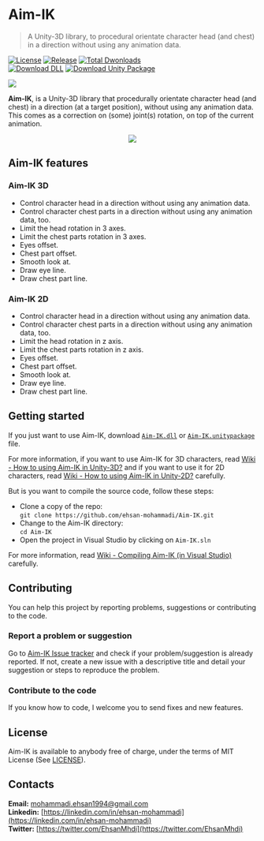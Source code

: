 # Aim-IK

>A Unity-3D library, to procedural orientate character head (and chest) in a direction without using any animation data.

[![License](https://img.shields.io/github/license/ehsan-mohammadi/Aim-IK?color=%23fc505e&label=License)](../master/LICENSE)
[![Release](https://img.shields.io/github/v/release/ehsan-mohammadi/Aim-IK?include_prereleases&color=%23fc505e&label=Release)](https://github.com/ehsan-mohammadi/Aim-IK/releases/tag/Version-2.6)
[![Total Dwonloads](https://img.shields.io/github/downloads/ehsan-mohammadi/Aim-IK/total?color=%23fc505e&label=Total%20Downloads)](https://github.com/ehsan-mohammadi/Aim-IK/releases)
<br />
[![Download DLL](https://img.shields.io/badge/Download-DLL%20file-%23fc505e)](https://github.com/ehsan-mohammadi/Aim-IK/releases/download/Version-2.6/Aim-IK.dll)
[![Download Unity Package](https://img.shields.io/badge/Download-Unity%20Package%20file-%23fc505e)](https://github.com/ehsan-mohammadi/Aim-IK/releases/download/Version-2.6/Aim-IK.unitypackage)

<img src="https://github.com/ehsan-mohammadi/Aim-IK/blob/master/Images/Aim-IK-logo.png?raw=true"/>

**Aim-IK**, is a Unity-3D library that procedurally orientate character head (and chest) in a direction (at a target position), without using any animation data. This comes as a correction on (some) joint(s) rotation, on top of the current animation.

<p align="center"><img src="https://raw.githubusercontent.com/ehsan-mohammadi/Aim-IK/master/Images/Aim-IK-gif.gif"/></p>

## Aim-IK features

### Aim-IK 3D

- Control character head in a direction without using any animation data.
- Control character chest parts in a direction without using any animation data, too.
- Limit the head rotation in 3 axes.
- Limit the chest parts rotation in 3 axes.
- Eyes offset.
- Chest part offset.
- Smooth look at.
- Draw eye line.
- Draw chest part line.

### Aim-IK 2D

- Control character head in a direction without using any animation data.
- Control character chest parts in a direction without using any animation data, too.
- Limit the head rotation in z axis.
- Limit the chest parts rotation in z axis.
- Eyes offset.
- Chest part offset.
- Smooth look at.
- Draw eye line.
- Draw chest part line.

## Getting started

If you just want to use Aim-IK, download [`Aim-IK.dll`](https://github.com/ehsan-mohammadi/Aim-IK/releases/download/Version-2.6/Aim-IK.dll) or [`Aim-IK.unitypackage`](https://github.com/ehsan-mohammadi/Aim-IK/releases/download/Version-2.6/Aim-IK.unitypackage) file.

For more information, if you want to use Aim-IK for 3D characters, read [Wiki - How to using Aim-IK in Unity-3D?](https://github.com/ehsan-mohammadi/Aim-IK/wiki/Using-Aim-IK-in-Unity-3D) and if you want to use it for 2D characters, read [Wiki - How to using Aim-IK in Unity-2D?](https://github.com/ehsan-mohammadi/Aim-IK/wiki/Using-Aim-IK-in-Unity-2D) carefully.

But is you want to compile the source code, follow these steps:

- Clone a copy of the repo:<br /> `git clone https://github.com/ehsan-mohammadi/Aim-IK.git`
- Change to the Aim-IK directory:<br /> `cd Aim-IK`
- Open the project in Visual Studio by clicking on `Aim-IK.sln`

For more information, read [Wiki - Compiling Aim-IK (in Visual Studio)](https://github.com/ehsan-mohammadi/Aim-IK/wiki/Compiling-Aim-IK) carefully.

## Contributing

You can help this project by reporting problems, suggestions or contributing to the code.

### Report a problem or suggestion

Go to [Aim-IK Issue tracker](https://github.com/ehsan-mohammadi/Aim-IK/issues) and check if your problem/suggestion is already reported. If not, create a new issue with a descriptive title and detail your suggestion or steps to reproduce the problem.

### Contribute to the code

If you know how to code, I welcome you to send fixes and new features.

## License

Aim-IK is available to anybody free of charge, under the terms of MIT License (See [LICENSE](../master/LICENSE)).

## Contacts

**Email:** [mohammadi.ehsan1994@gmail.com](mailto:mohammadi.ehsan1994@gmail.com)
<br/>
**Linkedin:** [https://linkedin.com/in/ehsan-mohammadi](https://linkedin.com/in/ehsan-mohammadi)
<br/>
**Twitter:** [https://twitter.com/EhsanMhdi](https://twitter.com/EhsanMhdi)